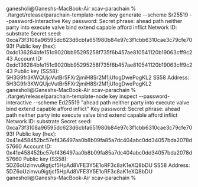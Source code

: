 ganesholi@Ganeshs-MacBook-Air xcav-parachain % ./target/release/parachain-template-node key generate --scheme Sr25519 --password-interactive
Key password: 
Secret phrase:       ahead path neither party into execute valve bind extend capable afford inflict
  Network ID:        substrate
  Secret seed:       0xca73f3108a96595dc623d6cbfa651980b84e97c3f1cbb6310cae3c79cfe7093f
  Public key (hex):  0xdc136284bfe151c9020bb95295258f735f6b457ae810541120b19063cff9c243
  Account ID:        0xdc136284bfe151c9020bb95295258f735f6b457ae810541120b19063cff9c243
  Public key (SS58): 5H3G9fr3KWQUjcVutBr5FXr2jmiH8Sr2M1jUfogDwePogKL2
  SS58 Address:      5H3G9fr3KWQUjcVutBr5FXr2jmiH8Sr2M1jUfogDwePogKL2
ganesholi@Ganeshs-MacBook-Air xcav-parachain % ./target/release/parachain-template-node key inspect --password-interactive --scheme Ed25519 "ahead path neither party into execute valve bind extend capable afford inflict"
Key password: 
Secret phrase:       ahead path neither party into execute valve bind extend capable afford inflict
  Network ID:        substrate
  Secret seed:       0xca73f3108a96595dc623d6cbfa651980b84e97c3f1cbb6310cae3c79cfe7093f
  Public key (hex):  0x41e458452bc57ef436497aa0b8b09fa85a7dc404abc0dd34057bda2078d57660
  Account ID:        0x41e458452bc57ef436497aa0b8b09fa85a7dc404abc0dd34057bda2078d57660
  Public key (SS58): 5DZ6oUzimvu9igtjcf5HpAd8VFE3Y5E1oRF3c8aK1eXQ8bDU
  SS58 Address:      5DZ6oUzimvu9igtjcf5HpAd8VFE3Y5E1oRF3c8aK1eXQ8bDU
ganesholi@Ganeshs-MacBook-Air xcav-parachain % 
